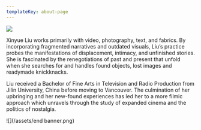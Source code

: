 ```yaml
---
templateKey: about-page
---
```



![](/assets/banner.png)





Xinyue Liu works primarily with video, photography, text, and fabrics. By incorporating fragmented narratives and outdated visuals, Liu’s practice probes the manifestations of displacement, intimacy, and unfinished stories. She is fascinated by the renegotiations of past and present that unfold when she searches for and handles found objects, lost images and readymade knickknacks.

Liu received a Bachelor of Fine Arts in Television and Radio Production from Jilin University, China before moving to Vancouver. The culmination of her upbringing and her new-found experiences has led her to a more filmic approach which unravels through the study of expanded cinema and the politics of nostalgia.

![](/assets/end banner.png)
